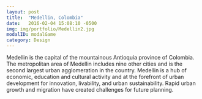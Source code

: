 ```yaml
---
layout: post
title:  "Medellin, Colombia"
date:   2016-02-04 15:08:10 -0500
img: img/portfolio/Medellin2.jpg
modalID: modalGame
category: Design
---
```

Medellin is the capital of the mountainous Antioquia province of Colombia.  The metropolitan area of Medellin includes nine other cities and is the second largest urban agglomeration in the country.  Medellin is a hub of economic, education and cultural activity and at the forefront of urban development for innovation, livability, and urban sustainability.  Rapid urban growth and migration have created challenges for future planning.

[flat-icons-link]: https://sellfy.com/p/8Q9P/jV3VZ/
